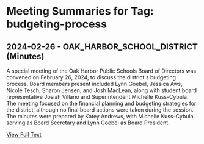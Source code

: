 # Meeting Summaries for Tag: budgeting-process

## 2024-02-26 - OAK_HARBOR_SCHOOL_DISTRICT (Minutes)

A special meeting of the Oak Harbor Public Schools Board of Directors was convened on February 26, 2024, to discuss the district's budgeting process. Board members present included Lynn Goebel, Jessica Aws, Nicole Tesch, Sharon Jensen, and Josh MacLean, along with student board representative Josiah Villano and Superintendent Michelle Kuss-Cybula. The meeting focused on the financial planning and budgeting strategies for the district, although no final board actions were taken during the session. The minutes were prepared by Katey Andrews, with Michelle Kuss-Cybula serving as Board Secretary and Lynn Goebel as Board President.

[View Full Text](https://raw.githubusercontent.com/VoronoiPerspectives/WashingtonStateSchoolBoardExplorer/refs/heads/main/data/countries/usa/states/wa/counties/island/school_boards/oak_harbor_school_district/2024/2024-02-26-specialboardmeeting-minutes.txt)

